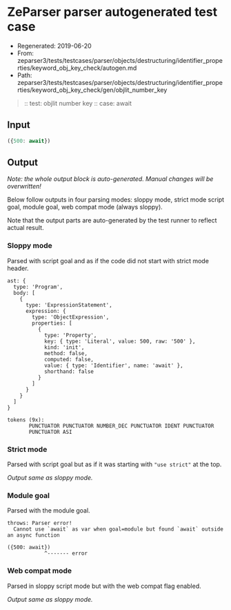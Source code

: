 # ZeParser parser autogenerated test case

- Regenerated: 2019-06-20
- From: zeparser3/tests/testcases/parser/objects/destructuring/identifier_properties/keyword_obj_key_check/autogen.md
- Path: zeparser3/tests/testcases/parser/objects/destructuring/identifier_properties/keyword_obj_key_check/gen/objlit_number_key

> :: test: objlit number key
> :: case: await

## Input


`````js
({500: await})
`````

## Output

_Note: the whole output block is auto-generated. Manual changes will be overwritten!_

Below follow outputs in four parsing modes: sloppy mode, strict mode script goal, module goal, web compat mode (always sloppy).

Note that the output parts are auto-generated by the test runner to reflect actual result.

### Sloppy mode

Parsed with script goal and as if the code did not start with strict mode header.

`````
ast: {
  type: 'Program',
  body: [
    {
      type: 'ExpressionStatement',
      expression: {
        type: 'ObjectExpression',
        properties: [
          {
            type: 'Property',
            key: { type: 'Literal', value: 500, raw: '500' },
            kind: 'init',
            method: false,
            computed: false,
            value: { type: 'Identifier', name: 'await' },
            shorthand: false
          }
        ]
      }
    }
  ]
}

tokens (9x):
       PUNCTUATOR PUNCTUATOR NUMBER_DEC PUNCTUATOR IDENT PUNCTUATOR
       PUNCTUATOR ASI
`````

### Strict mode

Parsed with script goal but as if it was starting with `"use strict"` at the top.

_Output same as sloppy mode._

### Module goal

Parsed with the module goal.

`````
throws: Parser error!
  Cannot use `await` as var when goal=module but found `await` outside an async function

({500: await})
            ^------- error
`````


### Web compat mode

Parsed in sloppy script mode but with the web compat flag enabled.

_Output same as sloppy mode._
